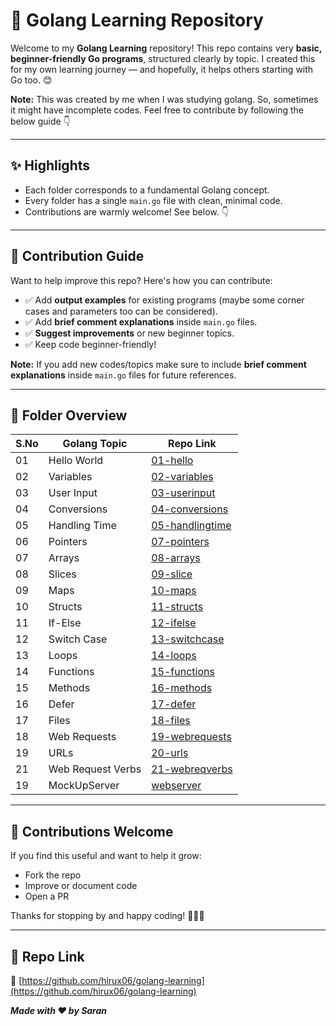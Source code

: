 # 📘 Golang Learning Repository

Welcome to my **Golang Learning** repository! This repo contains very **basic, beginner-friendly Go programs**, structured clearly by topic. I created this for my own learning journey — and hopefully, it helps others starting with Go too. 😊

**Note:** This was created by me when I was studying golang. So, sometimes it might have incomplete codes. Feel free to contribute by following the below guide 👇

---

## ✨ Highlights

- Each folder corresponds to a fundamental Golang concept.
- Every folder has a single `main.go` file with clean, minimal code.
- Contributions are warmly welcome! See below. 👇

---

## 📌 Contribution Guide

Want to help improve this repo? Here's how you can contribute:

- ✅ Add **output examples** for existing programs (maybe some corner cases and parameters too can be considered).
- ✅ Add **brief comment explanations** inside `main.go` files.
- ✅ **Suggest improvements** or new beginner topics.
- ✅ Keep code beginner-friendly!

**Note:** If you add new codes/topics make sure to include **brief comment explanations** inside `main.go` files for future references.

---

## 📂 Folder Overview

| S.No | Golang Topic       | Repo Link                                                                 |
|------|--------------------|---------------------------------------------------------------------------|
| 01   | Hello World        | [01-hello](https://github.com/hirux06/golang-learning/tree/main/01-hello) |
| 02   | Variables          | [02-variables](https://github.com/hirux06/golang-learning/tree/main/02-variables) |
| 03   | User Input         | [03-userinput](https://github.com/hirux06/golang-learning/tree/main/03-userinput) |
| 04   | Conversions        | [04-conversions](https://github.com/hirux06/golang-learning/tree/main/04-conversions) |
| 05   | Handling Time      | [05-handlingtime](https://github.com/hirux06/golang-learning/tree/main/05-handlingtime) |
| 06   | Pointers           | [07-pointers](https://github.com/hirux06/golang-learning/tree/main/07-pointers) |
| 07   | Arrays             | [08-arrays](https://github.com/hirux06/golang-learning/tree/main/08-arrays) |
| 08   | Slices             | [09-slice](https://github.com/hirux06/golang-learning/tree/main/09-slice) |
| 09   | Maps               | [10-maps](https://github.com/hirux06/golang-learning/tree/main/10-maps) |
| 10   | Structs            | [11-structs](https://github.com/hirux06/golang-learning/tree/main/11-structs) |
| 11   | If-Else            | [12-ifelse](https://github.com/hirux06/golang-learning/tree/main/12-ifelse) |
| 12   | Switch Case        | [13-switchcase](https://github.com/hirux06/golang-learning/tree/main/13-switchcase) |
| 13   | Loops              | [14-loops](https://github.com/hirux06/golang-learning/tree/main/14-loops) |
| 14   | Functions          | [15-functions](https://github.com/hirux06/golang-learning/tree/main/15-functions) |
| 15   | Methods            | [16-methods](https://github.com/hirux06/golang-learning/tree/main/16-methods) |
| 16   | Defer              | [17-defer](https://github.com/hirux06/golang-learning/tree/main/17-defer) |
| 17   | Files              | [18-files](https://github.com/hirux06/golang-learning/tree/main/18-files) |
| 18   | Web Requests       | [19-webrequests](https://github.com/hirux06/golang-learning/tree/main/19-webrequests) |
| 19   | URLs               | [20-urls](https://github.com/hirux06/golang-learning/tree/main/20-urls) |
| 21   | Web Request Verbs               | [21-webreqverbs](https://github.com/hirux06/golang-learning/tree/main/21-webreqverbs) |
| 19   | MockUpServer               | [webserver](https://github.com/hirux06/golang-learning/tree/main/webserver) |

---

## 🤝 Contributions Welcome

If you find this useful and want to help it grow:
- Fork the repo
- Improve or document code
- Open a PR

Thanks for stopping by and happy coding! 🧑‍💻🚀

---

## 📎 Repo Link

🔗 [https://github.com/hirux06/golang-learning](https://github.com/hirux06/golang-learning)

**_Made with ❤️ by Saran_**
